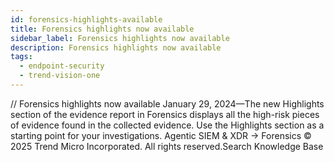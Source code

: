 ```yaml
---
id: forensics-highlights-available
title: Forensics highlights now available
sidebar_label: Forensics highlights now available
description: Forensics highlights now available
tags:
  - endpoint-security
  - trend-vision-one
---
```


/*<![CDATA[*/ $('#title').html($('meta[name=map-description]').attr('content')); /*]]>*/ Forensics highlights now available January 29, 2024—The new Highlights section of the evidence report in Forensics displays all the high-risk pieces of evidence found in the collected evidence. Use the Highlights section as a starting point for your investigations. Agentic SIEM & XDR → Forensics © 2025 Trend Micro Incorporated. All rights reserved.Search Knowledge Base